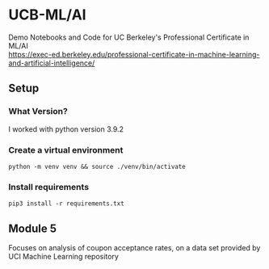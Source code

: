 # UCB-ML/AI
Demo Notebooks and Code for UC Berkeley's Professional Certificate in ML/AI  
https://exec-ed.berkeley.edu/professional-certificate-in-machine-learning-and-artificial-intelligence/

## Setup
### What Version?
I worked with python version 3.9.2

### Create a virtual environment  
```console
python -m venv venv && source ./venv/bin/activate
```

### Install requirements  
```console
pip3 install -r requirements.txt
```

## Module 5
Focuses on analysis of coupon acceptance rates, on a data set provided by UCI Machine Learning repository


